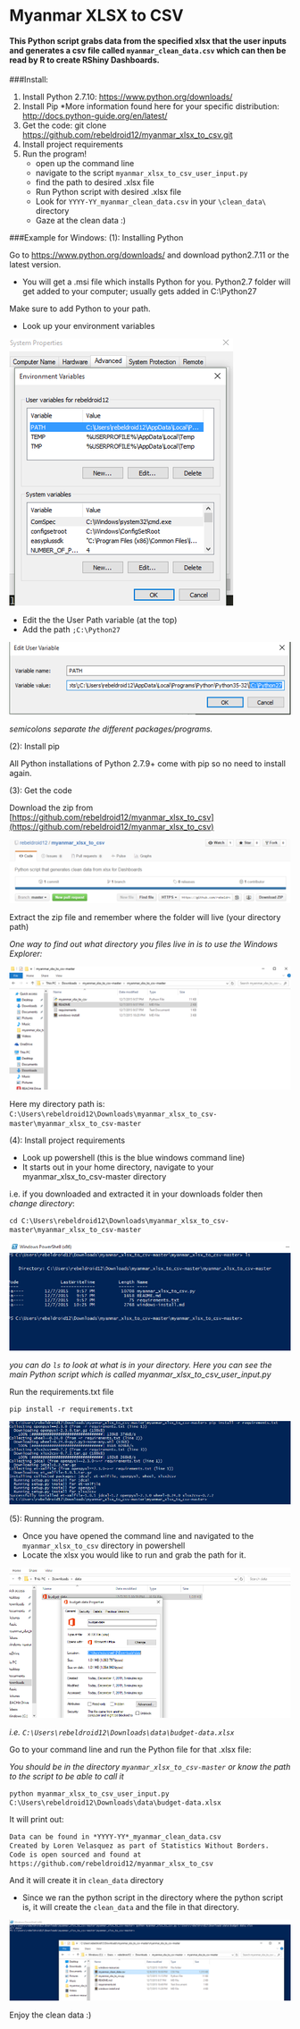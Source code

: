 # Myanmar XLSX to CSV

#### This Python script grabs data from the specified xlsx that the user inputs and generates a csv file called `myanmar_clean_data.csv` which can then be read by R to create RShiny Dashboards.

###Install:

1. Install Python 2.7.10: https://www.python.org/downloads/
2. Install Pip 
*More information found here for your specific distribution: http://docs.python-guide.org/en/latest/
3. Get the code: git clone https://github.com/rebeldroid12/myanmar_xlsx_to_csv.git
4. Install project requirements
5. Run the program!
	- open up the command line
	- navigate to the script `myanmar_xlsx_to_csv_user_input.py`
	- find the path to desired .xlsx file
	- Run Python script with desired .xlsx file
	- Look for `YYYY-YY_myanmar_clean_data.csv` in your `\clean_data\` directory
	- Gaze at the clean data :)


###Example for Windows:
(1): Installing Python

Go to https://www.python.org/downloads/ and download python2.7.11 or the latest version. 
- You will get a .msi file which installs Python for you. Python2.7 folder will get added to your computer; usually gets added in C:\Python27

Make sure to add Python to your path.
- Look up your environment variables 

![windows env vars](https://github.com/rebeldroid12/myanmar_xlsx_to_csv/blob/master/windows-resources/environment_vars.PNG)

- Edit the the User Path variable (at the top)
- Add the path `;C:\Python27`

![windows path var](https://github.com/rebeldroid12/myanmar_xlsx_to_csv/blob/master/windows-resources/user_path.PNG)

*semicolons separate the different packages/programs.*

(2): Install pip

All Python installations of Python 2.7.9+ come with pip so no need to install again.

(3): Get the code

Download the zip from [https://github.com/rebeldroid12/myanmar_xlsx_to_csv](https://github.com/rebeldroid12/myanmar_xlsx_to_csv)

![download zip](https://github.com/rebeldroid12/myanmar_xlsx_to_csv/blob/master/windows-resources/download_zip.PNG)

Extract the zip file and remember where the folder will live (your directory path)

*One way to find out what directory you files live in is to use the Windows Explorer:*

![windows path dir](https://github.com/rebeldroid12/myanmar_xlsx_to_csv/blob/master/windows-resources/path_dir.PNG)

Here my directory path is: `C:\Users\rebeldroid12\Downloads\myanmar_xlsx_to_csv-master\myanmar_xlsx_to_csv-master`


(4): Install project requirements

- Look up powershell (this is the blue windows command line)
- It starts out in your home directory, navigate to your myanmar_xlsx_to_csv-master directory

i.e. if you downloaded and extracted it in your downloads folder then *change directory*:

```
cd C:\Users\rebeldroid12\Downloads\myanmar_xlsx_to_csv-master\myanmar_xlsx_to_csv-master
```
![windows pshell dir](https://github.com/rebeldroid12/myanmar_xlsx_to_csv/blob/master/windows-resources/in_dir_path.PNG)


*you can do `ls` to look at what is in your directory. Here you can see the main Python script which is called myanmar_xlsx_to_csv_user_input.py*


Run the requirements.txt file

```
pip install -r requirements.txt
```

![windows run req](https://github.com/rebeldroid12/myanmar_xlsx_to_csv/blob/master/windows-resources/run_requirements.PNG)

(5): Running the program.

- Once you have opened the command line and navigated to the `myanmar_xlsx_to_csv` directory in powershell
- Locate the xlsx you would like to run and grab the path for it. 

![data xlsx](https://github.com/rebeldroid12/myanmar_xlsx_to_csv/blob/master/windows-resources/budget-data.PNG)

*i.e. `C:\Users\rebeldroid12\Downloads\data\budget-data.xlsx`*

Go to your command line and run the Python file for that .xlsx file:

*You should be in the directory `myanmar_xlsx_to_csv-master` or know the path to the script to be able to call it*

```
python myanmar_xlsx_to_csv_user_input.py C:\Users\rebeldroid12\Downloads\data\budget-data.xlsx
```
It will print out: 

```
Data can be found in *YYYY-YY*_myanmar_clean_data.csv  
Created by Loren Velasquez as part of Statistics Without Borders. 
Code is open sourced and found at https://github.com/rebeldroid12/myanmar_xlsx_to_csv
```

And it will create it in `clean_data` directory

- Since we ran the python script in the directory where the python script is, it will create the `clean_data` and the file in that directory.

![clean csv](https://github.com/rebeldroid12/myanmar_xlsx_to_csv/blob/master/windows-resources/clean_csv.PNG)

 Enjoy the clean data :)
